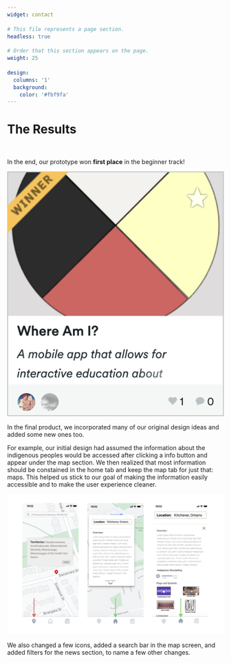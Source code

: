 ```yaml
---
widget: contact

# This file represents a page section.
headless: true

# Order that this section appears on the page.
weight: 25

design:
  columns: '1'
  background:
    color: '#fbf9fa' 
---
```


<div class="spacetop">

<h1>The Results</h1>
<br/>

In the end, our prototype won <b>first place</b> in the beginner track! 

<img src="winner.png" alt="Devpost thumbnail for the Where Am I showing that the project is a winner" class="portfolio-img-alt">

In the final product, we incorporated many of our original design ideas and added some new ones too.

For example, our initial design had assumed the information about the indigenous peoples would be accessed after clicking a info button and appear under the map section. We then realized that most information should be constained in the home tab and keep the map tab for just that: maps. This helped us stick to our goal of making the information easily accessible and to make the user experience cleaner.

<img src="homeChange.png" alt="Changed the indigenous info to be under the home tab rather than the map tab" class="portfolio-figma-img">

We also changed a few icons, added a search bar in the map screen, and added filters for the news section, to name a few other changes.

<br/>